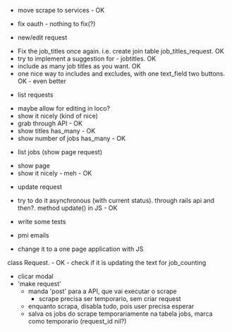 * move scrape to services - OK

* fix oauth - nothing to fix(?)

* new/edit request
- Fix the job_titles once again. i.e. create join table job_titles_request. OK
- try to implement a suggestion for - jobtitles. OK
- include as many job titles as you want. OK
- one nice way to includes and excludes, with one text_field two buttons. OK - even better

* list requests
- maybe allow for editing in loco?
- show it nicely (kind of nice)
- grab through API - OK
- show titles has_many - OK
- show number of jobs has_many - OK

* list jobs (show page request)
- show page
- show it nicely - meh - OK

* update request
- try to do it asynchronous (with current status). through rails api and then?. method update() in JS - OK

* write some tests




* pmi emails
- change it to a one page application with JS

class Request. - OK - check if it is updating the text for job_counting


- clicar modal
- 'make request'
	- manda 'post' para a API, que vai executar o scrape
		- scrape precisa ser temporario, sem criar request
	- enquanto scrapa, disabla tudo, pois user precisa esperar
	- salva os jobs do scrape temporariamente na tabela jobs, marca como temporario (request_id nil?)

